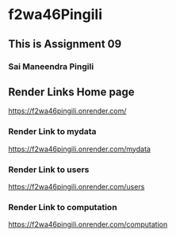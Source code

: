 # f2wa46Pingili

## This is Assignment 09

### Sai Maneendra Pingili

## Render Links Home page

https://f2wa46pingili.onrender.com/

### Render Link to mydata

https://f2wa46pingili.onrender.com/mydata

### Render Link to users

https://f2wa46pingili.onrender.com/users

### Render Link to computation

https://f2wa46pingili.onrender.com/computation
